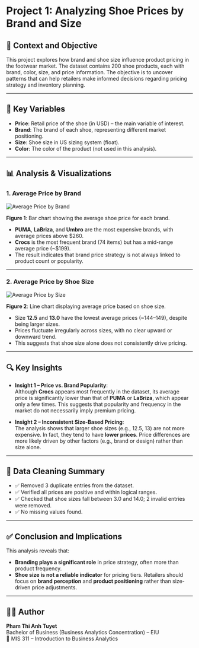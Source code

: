 # Project 1: Analyzing Shoe Prices by Brand and Size

## 📘 Context and Objective

This project explores how brand and shoe size influence product pricing in the footwear market. The dataset contains 200 shoe products, each with brand, color, size, and price information. The objective is to uncover patterns that can help retailers make informed decisions regarding pricing strategy and inventory planning.

---

## 📌 Key Variables

- **Price**: Retail price of the shoe (in USD) – the main variable of interest.
- **Brand**: The brand of each shoe, representing different market positioning.
- **Size**: Shoe size in US sizing system (float).
- **Color**: The color of the product (not used in this analysis).

---

## 📊 Analysis & Visualizations

### 1. Average Price by Brand

![Average Price by Brand](avg_price_by_brand.png)

**Figure 1**: Bar chart showing the average shoe price for each brand.

- **PUMA**, **LaBriza**, and **Umbro** are the most expensive brands, with average prices above $260.
- **Crocs** is the most frequent brand (74 items) but has a mid-range average price (~$199).
- The result indicates that brand price strategy is not always linked to product count or popularity.

---

### 2. Average Price by Shoe Size

![Average Price by Size](avg_price_by_size.png)

**Figure 2**: Line chart displaying average price based on shoe size.

- Size **12.5** and **13.0** have the lowest average prices (~$144–$149), despite being larger sizes.
- Prices fluctuate irregularly across sizes, with no clear upward or downward trend.
- This suggests that shoe size alone does not consistently drive pricing.

---

## 🔍 Key Insights

- **Insight 1 – Price vs. Brand Popularity**:  
  Although **Crocs** appears most frequently in the dataset, its average price is significantly lower than that of **PUMA** or **LaBriza**, which appear only a few times. This suggests that popularity and frequency in the market do not necessarily imply premium pricing.

- **Insight 2 – Inconsistent Size-Based Pricing**:  
  The analysis shows that larger shoe sizes (e.g., 12.5, 13) are not more expensive. In fact, they tend to have **lower prices**. Price differences are more likely driven by other factors (e.g., brand or design) rather than size alone.

---

## 🧹 Data Cleaning Summary

- ✅ Removed 3 duplicate entries from the dataset.
- ✅ Verified all prices are positive and within logical ranges.
- ✅ Checked that shoe sizes fall between 3.0 and 14.0; 2 invalid entries were removed.
- ✅ No missing values found.

---

## ✅ Conclusion and Implications

This analysis reveals that:
- **Branding plays a significant role** in price strategy, often more than product frequency.
- **Shoe size is not a reliable indicator** for pricing tiers.
Retailers should focus on **brand perception** and **product positioning** rather than size-driven price adjustments.

---

## 👩‍💻 Author

**Pham Thi Anh Tuyet**  
Bachelor of Business (Business Analytics Concentration) – EIU  
📁 MIS 311 – Introduction to Business Analytics  
